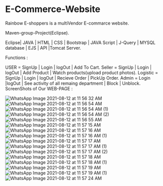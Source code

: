 # E-Commerce-Website
Rainbow E-shoppers is a multiVendor E-commarce website.

Maven-group-Project(Eclipse).

Eclipse| JAVA | HTML | CSS | Bootstrap | JAVA Script | J-Query | MYSQL database | EJS | API |Tomcat Server.

Functions :

USER = SignUp | Login | logOut | Add To Cart.
Seller = SignUp | Login | logOut | Add Product | Watch products(upload product photos).
Logistic = SignUp | Login | logOut | Recieve Order | PickUp Order.
Admin = Login |logOut | See activity of all remaing department | Block | Unblock.
ScreenShots of Our WEB-PAGE :


![WhatsApp Image 2021-08-12 at 11 56 32 AM](https://user-images.githubusercontent.com/88818731/129148656-ab1769bf-bcc4-4a77-93dc-bcdd47d73100.jpeg)
![WhatsApp Image 2021-08-12 at 11 56 54 AM](https://user-images.githubusercontent.com/88818731/129148668-ffe89d0b-7bb0-4ecf-8d05-0af66660100b.jpeg)
![WhatsApp Image 2021-08-12 at 11 56 54 AM (1)](https://user-images.githubusercontent.com/88818731/129148677-1af2670a-7342-4e1c-8505-1c9d912fd946.jpeg)
![WhatsApp Image 2021-08-12 at 11 56 54 AM (2)](https://user-images.githubusercontent.com/88818731/129148698-9c224771-5e32-4285-812e-03e8ae3b6e58.jpeg)
![WhatsApp Image 2021-08-12 at 11 56 55 AM](https://user-images.githubusercontent.com/88818731/129148708-abc96b57-1a76-46df-80c5-155e3f020673.jpeg)
![WhatsApp Image 2021-08-12 at 11 57 15 AM](https://user-images.githubusercontent.com/88818731/129148716-74f0b558-5dbc-4ebe-a5c0-ada63a1a74c9.jpeg)
![WhatsApp Image 2021-08-12 at 11 57 16 AM](https://user-images.githubusercontent.com/88818731/129148727-2f9e6cdd-90a1-46a4-afec-1abfc08271a5.jpeg)
![WhatsApp Image 2021-08-12 at 11 57 16 AM (1)](https://user-images.githubusercontent.com/88818731/129148738-eba8b69a-52cc-4707-bb5c-ca86457aa212.jpeg)
![WhatsApp Image 2021-08-12 at 11 57 17 AM](https://user-images.githubusercontent.com/88818731/129148744-9870991a-756d-43ae-ab27-8afe84bdda37.jpeg)
![WhatsApp Image 2021-08-12 at 11 57 17 AM (1)](https://user-images.githubusercontent.com/88818731/129148747-60879c9a-5fb2-4a0e-b7f6-d3e179df1367.jpeg)
![WhatsApp Image 2021-08-12 at 11 57 17 AM (2)](https://user-images.githubusercontent.com/88818731/129148765-20c23013-b53a-4f1f-8967-bca1d2b8397d.jpeg)
![WhatsApp Image 2021-08-12 at 11 57 18 AM](https://user-images.githubusercontent.com/88818731/129148770-dca2b0ef-d247-4349-8882-be9693e889a2.jpeg)
![WhatsApp Image 2021-08-12 at 11 57 18 AM (1)](https://user-images.githubusercontent.com/88818731/129148775-d3dca07e-4df4-4f9c-ba6a-6d21025dca2a.jpeg)
![WhatsApp Image 2021-08-12 at 11 57 19 AM](https://user-images.githubusercontent.com/88818731/129148779-c1cefc1d-7994-4171-a724-96a4009d3d4d.jpeg)
![WhatsApp Image 2021-08-12 at 11 57 19 AM (1)](https://user-images.githubusercontent.com/88818731/129148788-ac30cdef-313b-4810-ac92-49af9e876b85.jpeg)
![WhatsApp Image 2021-08-12 at 11 57 24 AM](https://user-images.githubusercontent.com/88818731/129148792-e5ec2620-d9bd-4472-a102-b317ee3acbf3.jpeg)













